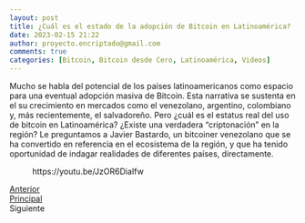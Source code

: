 ```yaml
---
layout: post
title: ¿Cuál es el estado de la adopción de Bitcoin en Latinoamérica?
date: 2023-02-15 21:22
author: proyecto.encriptado@gmail.com
comments: true
categories: [Bitcoin, Bitcoin desde Cero, Latinoamérica, Videos]
---
```

<!-- wp:paragraph -->
<p>Mucho se habla del potencial de los países latinoamericanos como espacio para una eventual adopción masiva de Bitcoin. Esta narrativa se sustenta en el su crecimiento en mercados como el venezolano, argentino, colombiano y, más recientemente, el salvadoreño. Pero ¿cuál es el estatus real del uso de bitcoin en Latinoamérica? ¿Existe una verdadera “criptonación” en la región? Le preguntamos a Javier Bastardo, un bitcoiner venezolano que se ha convertido en referencia en el ecosistema de la región, y que ha tenido oportunidad de indagar realidades de diferentes países, directamente.</p>
<!-- /wp:paragraph -->

<!-- wp:embed {"url":"https://youtu.be/JzOR6DiaIfw","type":"video","providerNameSlug":"youtube","responsive":true,"className":"wp-embed-aspect-16-9 wp-has-aspect-ratio"} -->
<figure class="wp-block-embed is-type-video is-provider-youtube wp-block-embed-youtube wp-embed-aspect-16-9 wp-has-aspect-ratio"><div class="wp-block-embed__wrapper">
https://youtu.be/JzOR6DiaIfw
</div></figure>
<!-- /wp:embed -->

<!-- wp:columns -->
<div class="wp-block-columns"><!-- wp:column -->
<div class="wp-block-column"><!-- wp:buttons {"layout":{"type":"flex"}} -->
<div class="wp-block-buttons"><!-- wp:button {"className":"is-style-outline"} -->
<div class="wp-block-button is-style-outline"><a class="wp-block-button__link wp-element-button" href="https://proyectobitcoin.com/?p=173">Anterior</a></div>
<!-- /wp:button --></div>
<!-- /wp:buttons --></div>
<!-- /wp:column -->

<!-- wp:column -->
<div class="wp-block-column"><!-- wp:buttons {"layout":{"type":"flex","justifyContent":"center"}} -->
<div class="wp-block-buttons"><!-- wp:button {"className":"is-style-outline"} -->
<div class="wp-block-button is-style-outline"><a class="wp-block-button__link wp-element-button" href="https://proyectobitcoin.com/?page_id=218">Principal</a></div>
<!-- /wp:button --></div>
<!-- /wp:buttons --></div>
<!-- /wp:column -->

<!-- wp:column -->
<div class="wp-block-column"><!-- wp:buttons {"layout":{"type":"flex","justifyContent":"right"}} -->
<div class="wp-block-buttons"><!-- wp:button {"textColor":"cyan-bluish-gray","className":"is-style-outline"} -->
<div class="wp-block-button is-style-outline"><a class="wp-block-button__link has-cyan-bluish-gray-color has-text-color wp-element-button">Siguiente </a></div>
<!-- /wp:button --></div>
<!-- /wp:buttons --></div>
<!-- /wp:column --></div>
<!-- /wp:columns -->
